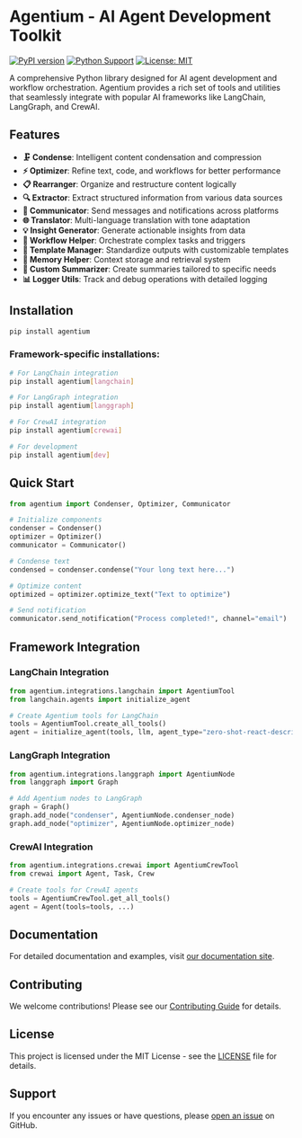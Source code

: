 # Agentium - AI Agent Development Toolkit

[![PyPI version](https://badge.fury.io/py/agentium.svg)](https://badge.fury.io/py/agentium)
[![Python Support](https://img.shields.io/pypi/pyversions/agentium.svg)](https://pypi.org/project/agentium/)
[![License: MIT](https://img.shields.io/badge/License-MIT-yellow.svg)](https://opensource.org/licenses/MIT)

A comprehensive Python library designed for AI agent development and workflow orchestration. Agentium provides a rich set of tools and utilities that seamlessly integrate with popular AI frameworks like LangChain, LangGraph, and CrewAI.

## Features

- **🗜️ Condense**: Intelligent content condensation and compression
- **⚡ Optimizer**: Refine text, code, and workflows for better performance
- **📋 Rearranger**: Organize and restructure content logically
- **🔍 Extractor**: Extract structured information from various data sources
- **📢 Communicator**: Send messages and notifications across platforms
- **🌐 Translator**: Multi-language translation with tone adaptation
- **💡 Insight Generator**: Generate actionable insights from data
- **🔄 Workflow Helper**: Orchestrate complex tasks and triggers
- **📄 Template Manager**: Standardize outputs with customizable templates
- **🧠 Memory Helper**: Context storage and retrieval system
- **📝 Custom Summarizer**: Create summaries tailored to specific needs
- **📊 Logger Utils**: Track and debug operations with detailed logging

## Installation

```bash
pip install agentium
```

### Framework-specific installations:

```bash
# For LangChain integration
pip install agentium[langchain]

# For LangGraph integration
pip install agentium[langgraph]

# For CrewAI integration
pip install agentium[crewai]

# For development
pip install agentium[dev]
```

## Quick Start

```python
from agentium import Condenser, Optimizer, Communicator

# Initialize components
condenser = Condenser()
optimizer = Optimizer()
communicator = Communicator()

# Condense text
condensed = condenser.condense("Your long text here...")

# Optimize content
optimized = optimizer.optimize_text("Text to optimize")

# Send notification
communicator.send_notification("Process completed!", channel="email")
```

## Framework Integration

### LangChain Integration

```python
from agentium.integrations.langchain import AgentiumTool
from langchain.agents import initialize_agent

# Create Agentium tools for LangChain
tools = AgentiumTool.create_all_tools()
agent = initialize_agent(tools, llm, agent_type="zero-shot-react-description")
```

### LangGraph Integration

```python
from agentium.integrations.langgraph import AgentiumNode
from langgraph import Graph

# Add Agentium nodes to LangGraph
graph = Graph()
graph.add_node("condenser", AgentiumNode.condenser_node)
graph.add_node("optimizer", AgentiumNode.optimizer_node)
```

### CrewAI Integration

```python
from agentium.integrations.crewai import AgentiumCrewTool
from crewai import Agent, Task, Crew

# Create tools for CrewAI agents
tools = AgentiumCrewTool.get_all_tools()
agent = Agent(tools=tools, ...)
```

## Documentation

For detailed documentation and examples, visit [our documentation site](https://agentium.readthedocs.io).

## Contributing

We welcome contributions! Please see our [Contributing Guide](CONTRIBUTING.md) for details.

## License

This project is licensed under the MIT License - see the [LICENSE](LICENSE) file for details.

## Support

If you encounter any issues or have questions, please [open an issue](https://github.com/RNSsanjay/Agentium-Python-Library/issues) on GitHub.